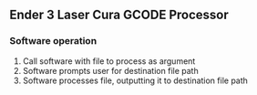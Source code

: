 ## Ender 3 Laser Cura GCODE Processor

### Software operation

1. Call software with file to process as argument
2. Software prompts user for destination file path
3. Software processes file, outputting it to destination file path

